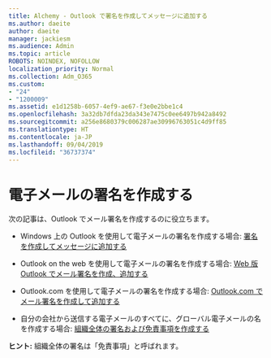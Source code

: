 ```yaml
---
title: Alchemy - Outlook で署名を作成してメッセージに追加する
ms.author: daeite
author: daeite
manager: jackiesm
ms.audience: Admin
ms.topic: article
ROBOTS: NOINDEX, NOFOLLOW
localization_priority: Normal
ms.collection: Adm_O365
ms.custom:
- "24"
- "1200009"
ms.assetid: e1d1258b-6057-4ef9-ae67-f3e0e2bbe1c4
ms.openlocfilehash: 3a32db7dfda23da343e7475c0ee6497b942a8492
ms.sourcegitcommit: a256e8680379c006287ae30996763051c4d9ff85
ms.translationtype: HT
ms.contentlocale: ja-JP
ms.lasthandoff: 09/04/2019
ms.locfileid: "36737374"
---
```

# <a name="creating-email-signatures"></a>電子メールの署名を作成する

次の記事は、Outlook でメール署名を作成するのに役立ちます。
  
- Windows 上の Outlook を使用して電子メールの署名を作成する場合: [署名を作成してメッセージに追加する](https://support.office.com/article/8ee5d4f4-68fd-464a-a1c1-0e1c80bb27f2.aspx)
  
- Outlook on the web を使用して電子メールの署名を作成する場合: [Web 版 Outlook でメール署名を作成、追加する](https://support.office.com/article/5ff9dcfd-d3f1-447b-b2e9-39f91b074ea3.aspx)

- Outlook.com を使用して電子メールの署名を作成する場合: [Outlook.com でメール署名を作成して追加する](https://support.office.com/article/776d9006-abdf-444e-b5b7-a61821dff034.aspx)

- 自分の会社から送信する電子メールのすべてに、グローバル電子メールの名を作成する場合: [組織全体の署名および免責事項を作成する](https://docs.microsoft.com/office365/admin/setup/create-signatures-and-disclaimers)

 **ヒント:** 組織全体の署名は「免責事項」と呼ばれます。
  